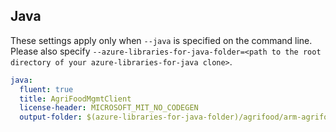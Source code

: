 ## Java

These settings apply only when `--java` is specified on the command line.
Please also specify `--azure-libraries-for-java-folder=<path to the root directory of your azure-libraries-for-java clone>`.

``` yaml $(java)
java:
  fluent: true
  title: AgriFoodMgmtClient
  license-header: MICROSOFT_MIT_NO_CODEGEN
  output-folder: $(azure-libraries-for-java-folder)/agrifood/arm-agrifood
```
